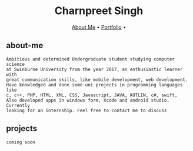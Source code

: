 <h1 align="center">Charnpreet Singh</h1>

<p align="center">
  <a href="#about-me">About Me</a> •
  <a href="#projects">Portfolio</a> •
</p>

## about-me
    Ambitious and determined Undergraduate student studying computer science 
    at Swinburne University from the year 2017, an enthusiastic learner with 
    great communication skills, like mobile development, web development. 
    Have knowledged and done some uni projects in programming languages like 
    c, c++, PHP, HTML, XML, CSS, Javascript, JAVA, KOTLIN, c#, swift, 
    Also developed apps in windows form, Xcode and android studio. Currently 
    looking for an internship. Feel free to contact me to discuss 

## projects
    coming soon
    
    
